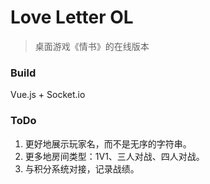 # Love Letter OL

> 桌面游戏《情书》的在线版本

### Build

Vue.js + Socket.io

### ToDo

1. 更好地展示玩家名，而不是无序的字符串。
2. 更多地房间类型：1V1、三人对战、四人对战。
3. 与积分系统对接，记录战绩。